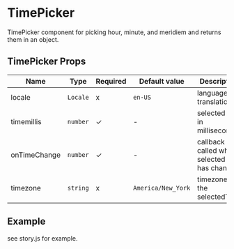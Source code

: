# TimePicker

TimePicker component for picking hour, minute, and meridiem and returns them in an object.

<!-- STORY -->

## TimePicker Props
| Name | Type | Required | Default value | Description
|------|------|----------|---------------|------------
|locale | `Locale` | x | `en-US` | language for translations
|timemillis | `number` | ✓ | - | selected time in milliseconds
|onTimeChange | `number` | ✓ | - | callback called when selected time has changed
|timezone | `string` | x | `America/New_York` | timezone of the selectedTime

## Example
see story.js for example.
